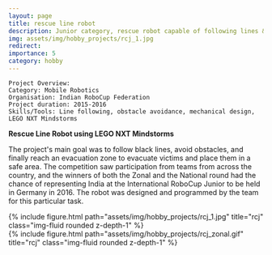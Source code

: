 ```yaml
---
layout: page
title: rescue line robot
description: Junior category, rescue robot capable of following lines & avoiding obstacles built to take part in Indian RoboCup league in 2015-16.  
img: assets/img/hobby_projects/rcj_1.jpg
redirect:
importance: 5
category: hobby
---
```


    Project Overview:
    Category: Mobile Robotics
    Organisation: Indian RoboCup Federation
    Project duration: 2015-2016
    Skills/Tools: Line following, obstacle avoidance, mechanical design, LEGO NXT Mindstorms

**Rescue Line Robot using LEGO NXT Mindstorms**

The project's main goal was to follow black lines, avoid obstacles, and finally reach an evacuation zone to evacuate victims and place them in a safe area. The competition saw participation from teams from across the country, and the winners of both the Zonal and the National round had the chance of representing India at the International RoboCup Junior to be held in Germany in 2016. The robot was designed and programmed by the team for this particular task.


<div class="row">
    <div class="col-sm mt-3 mt-md-0">
        {% include figure.html path="assets/img/hobby_projects/rcj_1.jpg" title="rcj" class="img-fluid rounded z-depth-1" %}
    </div>
    <div class="col-sm mt-3 mt-md-0">
        {% include figure.html path="assets/img/hobby_projects/rcj_zonal.gif" title="rcj" class="img-fluid rounded z-depth-1" %}
    </div>
</div>
<div class="caption">

</div>
